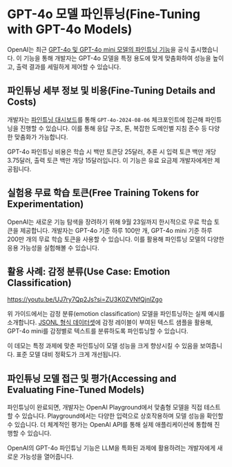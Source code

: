 # GPT-4o 모델 파인튜닝(Fine-Tuning with GPT-4o Models)

OpenAI는 최근 [GPT-4o 및 GPT-4o mini 모델의 파인튜닝 기능](https://openai.com/index/gpt-4o-fine-tuning/)을 공식 출시했습니다. 이 기능을 통해 개발자는 GPT-4o 모델을 특정 용도에 맞게 맞춤화하여 성능을 높이고, 출력 결과를 세밀하게 제어할 수 있습니다.

## 파인튜닝 세부 정보 및 비용(Fine-Tuning Details and Costs)

개발자는 [파인튜닝 대시보드](https://platform.openai.com/finetune)를 통해 `GPT-4o-2024-08-06` 체크포인트에 접근해 파인튜닝을 진행할 수 있습니다. 이를 통해 응답 구조, 톤, 복잡한 도메인별 지침 준수 등 다양한 맞춤화가 가능합니다.

GPT-4o 파인튜닝 비용은 학습 시 백만 토큰당 25달러, 추론 시 입력 토큰 백만 개당 3.75달러, 출력 토큰 백만 개당 15달러입니다. 이 기능은 유료 요금제 개발자에게만 제공됩니다.

## 실험용 무료 학습 토큰(Free Training Tokens for Experimentation)

OpenAI는 새로운 기능 탐색을 장려하기 위해 9월 23일까지 한시적으로 무료 학습 토큰을 제공합니다. 개발자는 GPT-4o 기준 하루 100만 개, GPT-4o mini 기준 하루 200만 개의 무료 학습 토큰을 사용할 수 있습니다. 이를 활용해 파인튜닝 모델의 다양한 응용 가능성을 실험해볼 수 있습니다.

## 활용 사례: 감정 분류(Use Case: Emotion Classification)

https://youtu.be/UJ7ry7Qp2Js?si=ZU3K0ZVNfQjnlZgo

위 가이드에서는 감정 분류(emotion classification) 모델을 파인튜닝하는 실제 예시를 소개합니다. [JSONL 형식 데이터셋](https://github.com/dair-ai/datasets/tree/main/openai)에 감정 레이블이 부여된 텍스트 샘플을 활용해, GPT-4o mini를 감정별로 텍스트를 분류하도록 파인튜닝할 수 있습니다.

이 데모는 특정 과제에 맞춘 파인튜닝이 모델 성능을 크게 향상시킬 수 있음을 보여줍니다. 표준 모델 대비 정확도가 크게 개선됩니다.

## 파인튜닝 모델 접근 및 평가(Accessing and Evaluating Fine-Tuned Models)

파인튜닝이 완료되면, 개발자는 OpenAI Playground에서 맞춤형 모델을 직접 테스트할 수 있습니다. Playground에서는 다양한 입력으로 상호작용하며 모델 성능을 확인할 수 있습니다. 더 체계적인 평가는 OpenAI API를 통해 실제 애플리케이션에 통합해 진행할 수 있습니다.

OpenAI의 GPT-4o 파인튜닝 기능은 LLM을 특화된 과제에 활용하려는 개발자에게 새로운 가능성을 열어줍니다. 